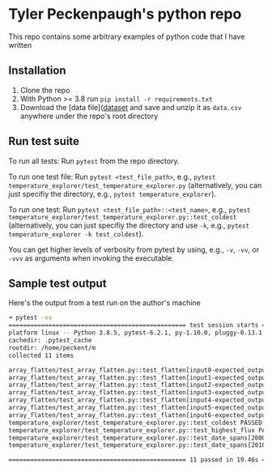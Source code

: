 # Tyler Peckenpaugh's python repo

This repo contains some arbitrary examples of python code that I have written

## Installation

 1. Clone the repo
 2. With Python >= 3.8 run `pip install -r requirements.txt`
 3. Download the [data file]([dataset](https://github.com/magiclabs/email_screening_question/blob/master/Backend/data.csv.zip) and save and unzip it as `data.csv` anywhere under the repo's root directory

## Run test suite

To run all tests: Run `pytest` from the repo directory.

To run one test file: Run `pytest <test_file_path>`, e.g., `pytest temperature_explorer/test_temperature_explorer.py` (alternatively, you can just specifiy the directory, e.g., `pytest temperature_explorer`).

To run one test: Run `pytest <test_file_path>::<test_name>`, e.g., `pytest temperature_explorer/test_temperature_explorer.py::test_coldest` (alternatively, you can just specifiy the directory and use `-k`, e.g., `pytest temperature_explorer -k test_coldest`).

You can get higher levels of verbosity from pytest by using, e.g., `-v`, `-vv`, or `-vvv` as arguments when invoking the executable.

## Sample test output

Here's the output from a test run on the author's machine

```sh
➜ pytest -vv
================================================= test session starts ==================================================
platform linux -- Python 3.8.5, pytest-6.2.1, py-1.10.0, pluggy-0.13.1 -- /home/peckent/.pyenv/versions/3.8.5/bin/python3
cachedir: .pytest_cache
rootdir: /home/peckent/m
collected 11 items

array_flatten/test_array_flatten.py::test_flatten[input0-expected_output0] PASSED                                [  9%]
array_flatten/test_array_flatten.py::test_flatten[input1-expected_output1] PASSED                                [ 18%]
array_flatten/test_array_flatten.py::test_flatten[input2-expected_output2] PASSED                                [ 27%]
array_flatten/test_array_flatten.py::test_flatten[input3-expected_output3] PASSED                                [ 36%]
array_flatten/test_array_flatten.py::test_flatten[input4-expected_output4] PASSED                                [ 45%]
array_flatten/test_array_flatten.py::test_flatten[input5-expected_output5] PASSED                                [ 54%]
array_flatten/test_array_flatten.py::test_flatten[input6-expected_output6] PASSED                                [ 63%]
temperature_explorer/test_temperature_explorer.py::test_coldest PASSED                                           [ 72%]
temperature_explorer/test_temperature_explorer.py::test_highest_flux PASSED                                      [ 81%]
temperature_explorer/test_temperature_explorer.py::test_date_spans[2000.001-2000.456-756020] PASSED              [ 90%]
temperature_explorer/test_temperature_explorer.py::test_date_spans[2018.0-2019.9-758064] PASSED                  [100%]

================================================= 11 passed in 19.46s ==================================================

```
